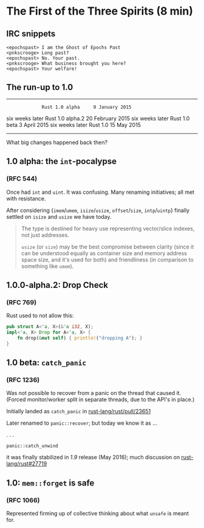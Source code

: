 # The First of the Three Spirits (8 min)

## IRC snippets

```irc
<epochspast> I am the Ghost of Epochs Past
<pnkscrooge> Long past?
<epochspast> No. Your past.
<pnkscrooge> What business brought you here?
<epochspast> Your welfare!
```

## The run-up to 1.0

---------------  ----------------   -----------------
                 Rust 1.0 alpha     9 January 2015
six weeks later  Rust 1.0 alpha.2   20 February 2015
six weeks later  Rust 1.0 beta      3 April 2015
six weeks later  Rust 1.0           15 May 2015
---------------  ----------------   ------------------

What big changes happened back then?

## 1.0 alpha: the `int`-pocalypse 

### (RFC 544)

Once had `int` and `uint`. It was confusing. Many renaming initiatives; all met with resistance.

After considering
{`imem`/`umem`, `isize`/`usize`, `offset`/`size`, `intp`/`uintp`}
finally settled on `isize` and `usize` we have today.

> The type is destined for heavy use representing vector/slice indexes, not just addresses.
>
> `usize` (or `size`) may be the best compromise between clarity (since it can be understood equally as container size and memory address space size, and it's used for both) and friendliness (in comparison to something like `umem`).

## 1.0.0-alpha.2: Drop Check

### (RFC 769)

Rust used to not allow this:

```rust
pub struct A<'a, X>(&'a i32, X);
impl<'a, X> Drop for A<'a, X> {
    fn drop(&mut self) { println!("dropping A"); }
}
```

## 1.0 beta: `catch_panic`

### (RFC 1236)

Was not possible to recover from a panic on the thread that caused it.
(Forced monitor/worker split in separate threads, due to the API's in place.)

Initially landed as `catch_panic` in [rust-lang/rust/pull/23651](https://github.com/rust-lang/rust/pull/23651)

Later renamed to `panic::recover`; but today we know it as ...

. . .

`panic::catch_unwind`

it was finally stabilized in *1.9* release (May 2016); much discussion on
[rust-lang/rust#27719](https://github.com/rust-lang/rust/issues/27719)

## 1.0: `mem::forget` is safe

### (RFC 1066)

Represented firming up of collective thinking about what
`unsafe` is meant for.
